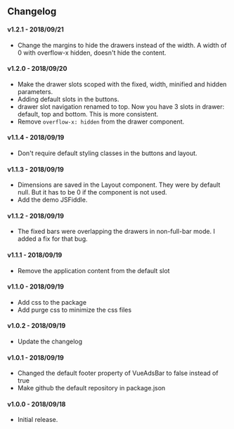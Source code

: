 ## Changelog

#### v1.2.1 - 2018/09/21

- Change the margins to hide the drawers instead of the width. 
A width of 0 with overflow-x hidden, doesn't hide the content.

#### v1.2.0 - 2018/09/20

- Make the drawer slots scoped with the fixed, width, minified and hidden parameters.
- Adding default slots in the buttons.
- drawer slot navigation renamed to top. Now you have 3 slots in drawer: default, top and bottom. This is more consistent.
- Remove `overflow-x: hidden` from the drawer component.

#### v1.1.4 - 2018/09/19

- Don't require default styling classes in the buttons and layout.

#### v1.1.3 - 2018/09/19

- Dimensions are saved in the Layout component. They were by default null.
But it has to be 0 if the component is not used.
- Add the demo JSFiddle.


#### v1.1.2 - 2018/09/19

- The fixed bars were overlapping the drawers in non-full-bar mode. I added a fix for that bug.

#### v1.1.1 - 2018/09/19

- Remove the application content from the default slot

#### v1.1.0 - 2018/09/19

- Add css to the package
- Add purge css to minimize the css files

#### v1.0.2 - 2018/09/19

- Update the changelog

#### v1.0.1 - 2018/09/19

- Changed the default footer property of VueAdsBar to false instead of true
- Make github the default repository in package.json

#### v1.0.0 - 2018/09/18

- Initial release.
